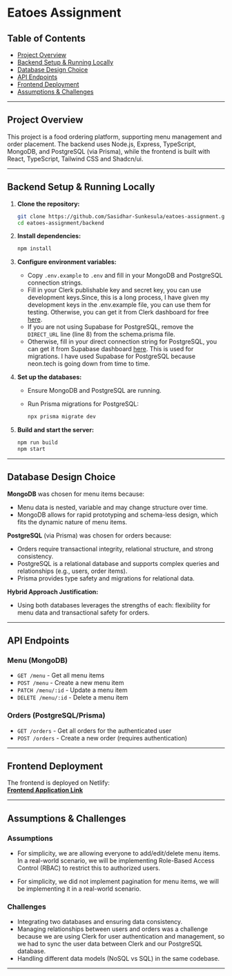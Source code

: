 # Eatoes Assignment

## Table of Contents

- [Project Overview](#project-overview)
- [Backend Setup & Running Locally](#backend-setup--running-locally)
- [Database Design Choice](#database-design-choice)
- [API Endpoints](#api-endpoints)
- [Frontend Deployment](#frontend-deployment)
- [Assumptions & Challenges](#assumptions--challenges)

---

## Project Overview

This project is a food ordering platform, supporting menu management and order placement. The backend uses Node.js, Express, TypeScript, MongoDB, and PostgreSQL (via Prisma), while the frontend is built with React, TypeScript, Tailwind CSS and Shadcn/ui.

---

## Backend Setup & Running Locally

1. **Clone the repository:**

   ```bash
   git clone https://github.com/Sasidhar-Sunkesula/eatoes-assignment.git
   cd eatoes-assignment/backend
   ```

2. **Install dependencies:**

   ```bash
   npm install
   ```

3. **Configure environment variables:**
   - Copy `.env.example` to `.env` and fill in your MongoDB and PostgreSQL connection strings.
   - Fill in your Clerk publishable key and secret key, you can use development keys.Since, this is a long process, I have given my development keys in the .env.example file, you can use them for testing. Otherwise, you can get it from Clerk dashboard for free [here](https://clerk.com/).
   - If you are not using Supabase for PostgreSQL, remove the `DIRECT_URL` line (line 8) from the schema.prisma file.
   - Otherwise, fill in your direct connection string for PostgreSQL, you can get it from Supabase dashboard [here](https://app.supabase.com/). This is used for migrations. I have used Supabase for PostgreSQL because neon.tech is going down from time to time.

4. **Set up the databases:**
   - Ensure MongoDB and PostgreSQL are running.
   - Run Prisma migrations for PostgreSQL:

     ```bash
     npx prisma migrate dev
     ```

5. **Build and start the server:**

   ```bash
   npm run build
   npm start
   ```

---

## Database Design Choice

**MongoDB** was chosen for menu items because:

- Menu data is nested, variable and may change structure over time.
- MongoDB allows for rapid prototyping and schema-less design, which fits the dynamic nature of menu items.

**PostgreSQL** (via Prisma) was chosen for orders because:

- Orders require transactional integrity, relational structure, and strong consistency.
- PostgreSQL is a relational database and supports complex queries and relationships (e.g., users, order items).
- Prisma provides type safety and migrations for relational data.

**Hybrid Approach Justification:**

- Using both databases leverages the strengths of each: flexibility for menu data and transactional safety for orders.

---

## API Endpoints

### Menu (MongoDB)

- `GET /menu` - Get all menu items
- `POST /menu` - Create a new menu item
- `PATCH /menu/:id` - Update a menu item
- `DELETE /menu/:id` - Delete a menu item

### Orders (PostgreSQL/Prisma)

- `GET /orders` - Get all orders for the authenticated user
- `POST /orders` - Create a new order (requires authentication)

---

## Frontend Deployment

The frontend is deployed on Netlify:  
**[Frontend Application Link](https://digital-diner-eatoes.netlify.app/)**

---

## Assumptions & Challenges

### Assumptions

- For simplicity, we are allowing everyone to add/edit/delete menu items. In a real-world scenario, we will be implementing Role-Based Access Control (RBAC) to restrict this to authorized users.

- For simplicity, we did not implement pagination for menu items, we will be implementing it in a real-world scenario.

### Challenges

- Integrating two databases and ensuring data consistency.
- Managing relationships between users and orders was a challenge because we are using Clerk for user authentication and management, so we had to sync the user data between Clerk and our PostgreSQL database.
- Handling different data models (NoSQL vs SQL) in the same codebase.

---
